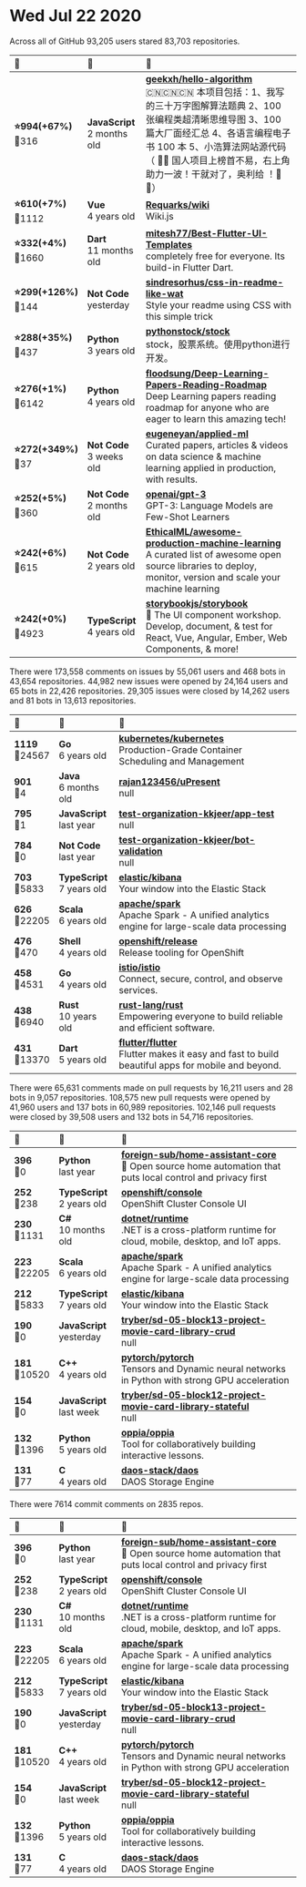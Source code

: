 # Wed Jul 22 2020

Across all of GitHub 93,205 users stared 
83,703 repositories. 

| :page_with_curl: | :calendar: | :page_with_curl: |
| :--- | :--- | :--- |
| **:star:994(+67%)**<br>:twisted_rightwards_arrows:316 | **JavaScript**<br>2 months old | **[geekxh/hello-algorithm](https://github.com/geekxh/hello-algorithm)**<br>🇨🇳🇨🇳🇨🇳  本项目包括：1、我写的三十万字图解算法题典  2、100 张编程类超清晰思维导图  3、100 篇大厂面经汇总  4、各语言编程电子书 100 本  5、小浩算法网站源代码 （  🚀🚀 国人项目上榜首不易，右上角助力一波！干就对了，奥利给 ！🚀🚀） |
| **:star:610(+7%)**<br>:twisted_rightwards_arrows:1112 | **Vue**<br>4 years old | **[Requarks/wiki](https://github.com/Requarks/wiki)**<br>Wiki.js | A modern, lightweight and powerful wiki app built on Node.js |
| **:star:332(+4%)**<br>:twisted_rightwards_arrows:1660 | **Dart**<br>11 months old | **[mitesh77/Best-Flutter-UI-Templates](https://github.com/mitesh77/Best-Flutter-UI-Templates)**<br>completely free for everyone. Its build-in Flutter Dart. |
| **:star:299(+126%)**<br>:twisted_rightwards_arrows:144 | **Not Code**<br>yesterday | **[sindresorhus/css-in-readme-like-wat](https://github.com/sindresorhus/css-in-readme-like-wat)**<br>Style your readme using CSS with this simple trick |
| **:star:288(+35%)**<br>:twisted_rightwards_arrows:437 | **Python**<br>3 years old | **[pythonstock/stock](https://github.com/pythonstock/stock)**<br>stock，股票系统。使用python进行开发。 |
| **:star:276(+1%)**<br>:twisted_rightwards_arrows:6142 | **Python**<br>4 years old | **[floodsung/Deep-Learning-Papers-Reading-Roadmap](https://github.com/floodsung/Deep-Learning-Papers-Reading-Roadmap)**<br>Deep Learning papers reading roadmap for anyone who are eager to learn this amazing tech! |
| **:star:272(+349%)**<br>:twisted_rightwards_arrows:37 | **Not Code**<br>3 weeks old | **[eugeneyan/applied-ml](https://github.com/eugeneyan/applied-ml)**<br>Curated papers, articles & videos on data science & machine learning applied in production, with results. |
| **:star:252(+5%)**<br>:twisted_rightwards_arrows:360 | **Not Code**<br>2 months old | **[openai/gpt-3](https://github.com/openai/gpt-3)**<br>GPT-3: Language Models are Few-Shot Learners |
| **:star:242(+6%)**<br>:twisted_rightwards_arrows:615 | **Not Code**<br>2 years old | **[EthicalML/awesome-production-machine-learning](https://github.com/EthicalML/awesome-production-machine-learning)**<br>A curated list of awesome open source libraries to deploy, monitor, version and scale your machine learning |
| **:star:242(+0%)**<br>:twisted_rightwards_arrows:4923 | **TypeScript**<br>4 years old | **[storybookjs/storybook](https://github.com/storybookjs/storybook)**<br>📓 The UI component workshop. Develop, document, & test for React, Vue, Angular, Ember, Web Components, & more! |

There were 173,558 comments on issues by 55,061 users and 468 bots in 43,654 repositories.
44,982 new issues were opened by 24,164 users and 65 bots in 22,426 repositories.
29,305 issues were closed by 14,262 users and 81 bots in 13,613 repositories.

| :speech_balloon: | :calendar: | :page_with_curl: |
| :--- | :--- | :--- |
| **1119**<br>:twisted_rightwards_arrows:24567 | **Go**<br>6 years old | **[kubernetes/kubernetes](https://github.com/kubernetes/kubernetes)**<br>Production-Grade Container Scheduling and Management |
| **901**<br>:twisted_rightwards_arrows:4 | **Java**<br>6 months old | **[rajan123456/uPresent](https://github.com/rajan123456/uPresent)**<br>null |
| **795**<br>:twisted_rightwards_arrows:1 | **JavaScript**<br>last year | **[test-organization-kkjeer/app-test](https://github.com/test-organization-kkjeer/app-test)**<br>null |
| **784**<br>:twisted_rightwards_arrows:0 | **Not Code**<br>last year | **[test-organization-kkjeer/bot-validation](https://github.com/test-organization-kkjeer/bot-validation)**<br>null |
| **703**<br>:twisted_rightwards_arrows:5833 | **TypeScript**<br>7 years old | **[elastic/kibana](https://github.com/elastic/kibana)**<br>Your window into the Elastic Stack |
| **626**<br>:twisted_rightwards_arrows:22205 | **Scala**<br>6 years old | **[apache/spark](https://github.com/apache/spark)**<br>Apache Spark - A unified analytics engine for large-scale data processing |
| **476**<br>:twisted_rightwards_arrows:470 | **Shell**<br>4 years old | **[openshift/release](https://github.com/openshift/release)**<br>Release tooling for OpenShift |
| **458**<br>:twisted_rightwards_arrows:4531 | **Go**<br>4 years old | **[istio/istio](https://github.com/istio/istio)**<br>Connect, secure, control, and observe services. |
| **438**<br>:twisted_rightwards_arrows:6940 | **Rust**<br>10 years old | **[rust-lang/rust](https://github.com/rust-lang/rust)**<br>Empowering everyone to build reliable and efficient software. |
| **431**<br>:twisted_rightwards_arrows:13370 | **Dart**<br>5 years old | **[flutter/flutter](https://github.com/flutter/flutter)**<br>Flutter makes it easy and fast to build beautiful apps for mobile and beyond. |

There were 65,631 comments made on pull requests by 16,211 users and 28 bots in 9,057 repositories.
108,575 new pull requests were opened by 41,960 users and 137 bots in 60,989 repositories.
102,146 pull requests were closed by 39,508 users and 132 bots in 54,716 repositories.

| :speech_balloon: | :calendar: | :page_with_curl: |
| :--- | :--- | :--- |
| **396**<br>:twisted_rightwards_arrows:0 | **Python**<br>last year | **[foreign-sub/home-assistant-core](https://github.com/foreign-sub/home-assistant-core)**<br>:house_with_garden: Open source home automation that puts local control and privacy first |
| **252**<br>:twisted_rightwards_arrows:238 | **TypeScript**<br>2 years old | **[openshift/console](https://github.com/openshift/console)**<br>OpenShift Cluster Console UI |
| **230**<br>:twisted_rightwards_arrows:1131 | **C#**<br>10 months old | **[dotnet/runtime](https://github.com/dotnet/runtime)**<br>.NET is a cross-platform runtime for cloud, mobile, desktop, and IoT apps. |
| **223**<br>:twisted_rightwards_arrows:22205 | **Scala**<br>6 years old | **[apache/spark](https://github.com/apache/spark)**<br>Apache Spark - A unified analytics engine for large-scale data processing |
| **212**<br>:twisted_rightwards_arrows:5833 | **TypeScript**<br>7 years old | **[elastic/kibana](https://github.com/elastic/kibana)**<br>Your window into the Elastic Stack |
| **190**<br>:twisted_rightwards_arrows:0 | **JavaScript**<br>yesterday | **[tryber/sd-05-block13-project-movie-card-library-crud](https://github.com/tryber/sd-05-block13-project-movie-card-library-crud)**<br>null |
| **181**<br>:twisted_rightwards_arrows:10520 | **C++**<br>4 years old | **[pytorch/pytorch](https://github.com/pytorch/pytorch)**<br>Tensors and Dynamic neural networks in Python with strong GPU acceleration |
| **154**<br>:twisted_rightwards_arrows:0 | **JavaScript**<br>last week | **[tryber/sd-05-block12-project-movie-card-library-stateful](https://github.com/tryber/sd-05-block12-project-movie-card-library-stateful)**<br>null |
| **132**<br>:twisted_rightwards_arrows:1396 | **Python**<br>5 years old | **[oppia/oppia](https://github.com/oppia/oppia)**<br>Tool for collaboratively building interactive lessons. |
| **131**<br>:twisted_rightwards_arrows:77 | **C**<br>4 years old | **[daos-stack/daos](https://github.com/daos-stack/daos)**<br>DAOS Storage Engine |

There were 7614 commit comments on 2835 repos.

| :speech_balloon: | :calendar: | :page_with_curl: |
| :--- | :--- | :--- |
| **396**<br>:twisted_rightwards_arrows:0 | **Python**<br>last year | **[foreign-sub/home-assistant-core](https://github.com/foreign-sub/home-assistant-core)**<br>:house_with_garden: Open source home automation that puts local control and privacy first |
| **252**<br>:twisted_rightwards_arrows:238 | **TypeScript**<br>2 years old | **[openshift/console](https://github.com/openshift/console)**<br>OpenShift Cluster Console UI |
| **230**<br>:twisted_rightwards_arrows:1131 | **C#**<br>10 months old | **[dotnet/runtime](https://github.com/dotnet/runtime)**<br>.NET is a cross-platform runtime for cloud, mobile, desktop, and IoT apps. |
| **223**<br>:twisted_rightwards_arrows:22205 | **Scala**<br>6 years old | **[apache/spark](https://github.com/apache/spark)**<br>Apache Spark - A unified analytics engine for large-scale data processing |
| **212**<br>:twisted_rightwards_arrows:5833 | **TypeScript**<br>7 years old | **[elastic/kibana](https://github.com/elastic/kibana)**<br>Your window into the Elastic Stack |
| **190**<br>:twisted_rightwards_arrows:0 | **JavaScript**<br>yesterday | **[tryber/sd-05-block13-project-movie-card-library-crud](https://github.com/tryber/sd-05-block13-project-movie-card-library-crud)**<br>null |
| **181**<br>:twisted_rightwards_arrows:10520 | **C++**<br>4 years old | **[pytorch/pytorch](https://github.com/pytorch/pytorch)**<br>Tensors and Dynamic neural networks in Python with strong GPU acceleration |
| **154**<br>:twisted_rightwards_arrows:0 | **JavaScript**<br>last week | **[tryber/sd-05-block12-project-movie-card-library-stateful](https://github.com/tryber/sd-05-block12-project-movie-card-library-stateful)**<br>null |
| **132**<br>:twisted_rightwards_arrows:1396 | **Python**<br>5 years old | **[oppia/oppia](https://github.com/oppia/oppia)**<br>Tool for collaboratively building interactive lessons. |
| **131**<br>:twisted_rightwards_arrows:77 | **C**<br>4 years old | **[daos-stack/daos](https://github.com/daos-stack/daos)**<br>DAOS Storage Engine |

